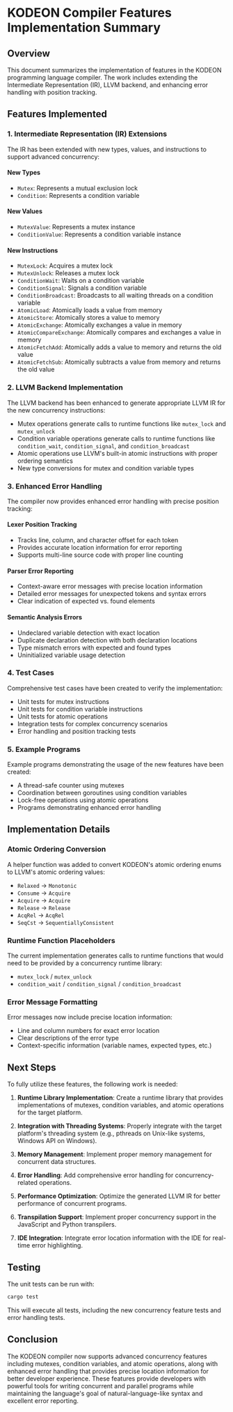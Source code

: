 # KODEON Compiler Features Implementation Summary

## Overview

This document summarizes the implementation of features in the KODEON programming language compiler. The work includes extending the Intermediate Representation (IR), LLVM backend, and enhancing error handling with position tracking.

## Features Implemented

### 1. Intermediate Representation (IR) Extensions

The IR has been extended with new types, values, and instructions to support advanced concurrency:

#### New Types

-   `Mutex`: Represents a mutual exclusion lock
-   `Condition`: Represents a condition variable

#### New Values

-   `MutexValue`: Represents a mutex instance
-   `ConditionValue`: Represents a condition variable instance

#### New Instructions

-   `MutexLock`: Acquires a mutex lock
-   `MutexUnlock`: Releases a mutex lock
-   `ConditionWait`: Waits on a condition variable
-   `ConditionSignal`: Signals a condition variable
-   `ConditionBroadcast`: Broadcasts to all waiting threads on a condition variable
-   `AtomicLoad`: Atomically loads a value from memory
-   `AtomicStore`: Atomically stores a value to memory
-   `AtomicExchange`: Atomically exchanges a value in memory
-   `AtomicCompareExchange`: Atomically compares and exchanges a value in memory
-   `AtomicFetchAdd`: Atomically adds a value to memory and returns the old value
-   `AtomicFetchSub`: Atomically subtracts a value from memory and returns the old value

### 2. LLVM Backend Implementation

The LLVM backend has been enhanced to generate appropriate LLVM IR for the new concurrency instructions:

-   Mutex operations generate calls to runtime functions like `mutex_lock` and `mutex_unlock`
-   Condition variable operations generate calls to runtime functions like `condition_wait`, `condition_signal`, and `condition_broadcast`
-   Atomic operations use LLVM's built-in atomic instructions with proper ordering semantics
-   New type conversions for mutex and condition variable types

### 3. Enhanced Error Handling

The compiler now provides enhanced error handling with precise position tracking:

#### Lexer Position Tracking

-   Tracks line, column, and character offset for each token
-   Provides accurate location information for error reporting
-   Supports multi-line source code with proper line counting

#### Parser Error Reporting

-   Context-aware error messages with precise location information
-   Detailed error messages for unexpected tokens and syntax errors
-   Clear indication of expected vs. found elements

#### Semantic Analysis Errors

-   Undeclared variable detection with exact location
-   Duplicate declaration detection with both declaration locations
-   Type mismatch errors with expected and found types
-   Uninitialized variable usage detection

### 4. Test Cases

Comprehensive test cases have been created to verify the implementation:

-   Unit tests for mutex instructions
-   Unit tests for condition variable instructions
-   Unit tests for atomic operations
-   Integration tests for complex concurrency scenarios
-   Error handling and position tracking tests

### 5. Example Programs

Example programs demonstrating the usage of the new features have been created:

-   A thread-safe counter using mutexes
-   Coordination between goroutines using condition variables
-   Lock-free operations using atomic operations
-   Programs demonstrating enhanced error handling

## Implementation Details

### Atomic Ordering Conversion

A helper function was added to convert KODEON's atomic ordering enums to LLVM's atomic ordering values:

-   `Relaxed` → `Monotonic`
-   `Consume` → `Acquire`
-   `Acquire` → `Acquire`
-   `Release` → `Release`
-   `AcqRel` → `AcqRel`
-   `SeqCst` → `SequentiallyConsistent`

### Runtime Function Placeholders

The current implementation generates calls to runtime functions that would need to be provided by a concurrency runtime library:

-   `mutex_lock` / `mutex_unlock`
-   `condition_wait` / `condition_signal` / `condition_broadcast`

### Error Message Formatting

Error messages now include precise location information:

-   Line and column numbers for exact error location
-   Clear descriptions of the error type
-   Context-specific information (variable names, expected types, etc.)

## Next Steps

To fully utilize these features, the following work is needed:

1. **Runtime Library Implementation**: Create a runtime library that provides implementations of mutexes, condition variables, and atomic operations for the target platform.

2. **Integration with Threading Systems**: Properly integrate with the target platform's threading system (e.g., pthreads on Unix-like systems, Windows API on Windows).

3. **Memory Management**: Implement proper memory management for concurrent data structures.

4. **Error Handling**: Add comprehensive error handling for concurrency-related operations.

5. **Performance Optimization**: Optimize the generated LLVM IR for better performance of concurrent programs.

6. **Transpilation Support**: Implement proper concurrency support in the JavaScript and Python transpilers.

7. **IDE Integration**: Integrate error location information with the IDE for real-time error highlighting.

## Testing

The unit tests can be run with:

```bash
cargo test
```

This will execute all tests, including the new concurrency feature tests and error handling tests.

## Conclusion

The KODEON compiler now supports advanced concurrency features including mutexes, condition variables, and atomic operations, along with enhanced error handling that provides precise location information for better developer experience. These features provide developers with powerful tools for writing concurrent and parallel programs while maintaining the language's goal of natural-language-like syntax and excellent error reporting.
